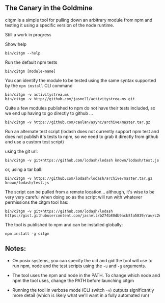 ## The Canary in the Goldmine

citgm is a simple tool for pulling down an arbitrary module
from npm and testing it using a specific version of the
node runtime.

Still a work in progress

Show help
```
bin/citgm --help
```

Run the default npm tests
```
bin/citgm [module-name]
```

You can identify the module to be tested using the same syntax supported by
the `npm install` CLI command

```
bin/citgm -v activitystrea.ms
bin/citgm -v http://github.com/jasnell/activitystrea.ms.git
```

Quite a few modules published to npm do not have their tests included, so
we end up having to go directly to github ...

```
bin/citgm -v https://github.com/caolan/async/archive/master.tar.gz
```

Run an alternate test script (lodash does not currently support npm test
and does not publish it's tests to npm, so we need to grab it directly
from github and use a custom test script)

using the git url:
```
bin/citgm -v git+https://github.com/lodash/lodash known/lodash/test.js
```
or, using a tar ball:
```
bin/citgm -v https://github.com/lodash/lodash/archive/master.tar.gz known/lodash/test.js
```

The script can be pulled from a remote location... although, it's wise to
be very very careful when doing so as the script will run with whatever
permissions the citgm tool has:
```
bin/citgm -v git+https://github.com/lodash/lodash https://gist.githubusercontent.com/jasnell/b274b80db9acb8fa5839/raw/c2df819d589d5a7a91d2d48b0e787b4dcebf6e66/test.js
```

The tool is published to npm and can be installed globally:
```
npm install -g citgm
```

## Notes:

* On posix systems, you can specify the uid and gid the tool will use to
  run npm, node and the test scripts using the `-u` and `-g` arguments.

* The tool uses the npm and node in the PATH. To change which node and
  npm the tool uses, change the PATH before launching citgm

* Running the tool in verbose mode (CLI switch `-v`) outputs significantly
  more detail (which is likely what we'll want in a fully automated run)
